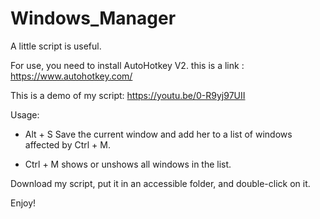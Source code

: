 # Windows_Manager

A little script is useful.

For use, you need to install AutoHotkey V2. this is a link : https://www.autohotkey.com/

This is a demo of my script: https://youtu.be/0-R9yj97UII

Usage: 

- Alt + S Save the current window and add her to a list of windows affected by Ctrl + M.

- Ctrl + M shows or unshows all windows in the list. 

Download my script, put it in an accessible folder, and double-click on it. 

Enjoy! 
